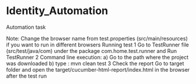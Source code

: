 # Identity_Automation
Automation task 

Note: Change the browser name from test.properties (src/main/resources) if you want to run in different browsers
Running test
	1	Go to TestRunner file (src/test/java/com) under the package com.home.test.runner and Run TestRunner
	2	Command line execution: a) Go to the path where the project was downloaded b) type : mvn clean test
	3	Check the report Go to target folder and open the target/cucumber-html-report/index.html in the browser after the test run
